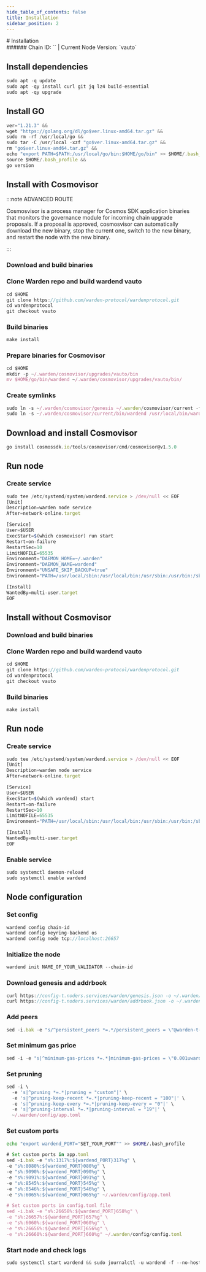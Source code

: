 ```yaml
---
hide_table_of_contents: false
title: Installation
sidebar_position: 2
---
```


<div class="h1-with-icon icon-warden">
# Installation
</div>
###### Chain ID: `` | Current Node Version: `vauto`

## Install dependencies

```js
sudo apt -q update
sudo apt -qy install curl git jq lz4 build-essential
sudo apt -qy upgrade
```

## Install GO
```js
ver="1.21.3" &&
wget "https://golang.org/dl/go$ver.linux-amd64.tar.gz" &&
sudo rm -rf /usr/local/go &&
sudo tar -C /usr/local -xzf "go$ver.linux-amd64.tar.gz" &&
rm "go$ver.linux-amd64.tar.gz" &&
echo "export PATH=$PATH:/usr/local/go/bin:$HOME/go/bin" >> $HOME/.bash_profile &&
source $HOME/.bash_profile &&
go version
```

## Install with Cosmovisor
:::note ADVANCED ROUTE

Cosmosvisor is a process manager for Cosmos SDK application binaries that monitors the governance module for incoming chain upgrade proposals. If a proposal is approved, cosmosvisor can automatically download the new binary, stop the current one, switch to the new binary, and restart the node with the new binary.

:::
### Download and build binaries
### Clone Warden repo and build wardend vauto
```js
cd $HOME
git clone https://github.com/warden-protocol/wardenprotocol.git
cd wardenprotocol
git checkout vauto
```

### Build binaries
```js
make install
```
### Prepare binaries for Cosmovisor
```js
cd $HOME
mkdir -p ~/.warden/cosmovisor/upgrades/vauto/bin
mv $HOME/go/bin/wardend ~/.warden/cosmovisor/upgrades/vauto/bin/
```

### Create symlinks
```js
sudo ln -s ~/.warden/cosmovisor/genesis ~/.warden/cosmovisor/current -f
sudo ln -s ~/.warden/cosmovisor/current/bin/wardend /usr/local/bin/wardend -f
```

## Download and install Cosmovisor
```js
go install cosmossdk.io/tools/cosmovisor/cmd/cosmovisor@v1.5.0
```

## Run node
### Create service
```js
sudo tee /etc/systemd/system/wardend.service > /dev/null << EOF
[Unit]
Description=warden node service
After=network-online.target

[Service]
User=$USER
ExecStart=$(which cosmovisor) run start
Restart=on-failure
RestartSec=10
LimitNOFILE=65535
Environment="DAEMON_HOME=~/.warden"
Environment="DAEMON_NAME=wardend"
Environment="UNSAFE_SKIP_BACKUP=true"
Environment="PATH=/usr/local/sbin:/usr/local/bin:/usr/sbin:/usr/bin:/sbin:/bin:/usr/games:/usr/local/games:/snap/bin:~/.warden/cosmovisor/current/bin"

[Install]
WantedBy=multi-user.target
EOF
```

## Install without Cosmovisor

### Download and build binaries
### Clone Warden repo and build wardend vauto
```js
cd $HOME
git clone https://github.com/warden-protocol/wardenprotocol.git
cd wardenprotocol
git checkout vauto
```

### Build binaries
```js
make install
```

## Run node
### Create service
```js
sudo tee /etc/systemd/system/wardend.service > /dev/null << EOF
[Unit]
Description=warden node service
After=network-online.target

[Service]
User=$USER
ExecStart=$(which wardend) start
Restart=on-failure
RestartSec=10
LimitNOFILE=65535
Environment="PATH=/usr/local/sbin:/usr/local/bin:/usr/sbin:/usr/bin:/sbin:/bin:/usr/games:/usr/local/games:/snap/bin"

[Install]
WantedBy=multi-user.target
EOF
```

### Enable service
```js
sudo systemctl daemon-reload
sudo systemctl enable wardend
```

## Node configuration
### Set config
```js
wardend config chain-id 
wardend config keyring-backend os
wardend config node tcp://localhost:26657
```

### Initialize the node
```js
wardend init NAME_OF_YOUR_VALIDATOR --chain-id 
```

### Download genesis and addrbook
```js
curl https://config-t.noders.services/warden/genesis.json -o ~/.warden/config/genesis.json
curl https://config-t.noders.services/warden/addrbook.json -o ~/.warden/config/addrbook.json
```
### Add peers
```js
sed -i.bak -e "s/^persistent_peers *=.*/persistent_peers = \"@warden-t-rpc.noders.services:\"/" ~/.warden/config/config.toml
```

### Set minimum gas price
```js
sed -i -e "s|^minimum-gas-prices *=.*|minimum-gas-prices = \"0.001uward\"|" ~/.warden/config/app.toml
```
### Set pruning
```js
sed -i \
  -e 's|^pruning *=.*|pruning = "custom"|' \
  -e 's|^pruning-keep-recent *=.*|pruning-keep-recent = "100"|' \
  -e 's|^pruning-keep-every *=.*|pruning-keep-every = "0"|' \
  -e 's|^pruning-interval *=.*|pruning-interval = "19"|' \
  ~/.warden/config/app.toml
```

### Set custom ports

```bash
echo "export wardend_PORT="SET_YOUR_PORT"" >> $HOME/.bash_profile
```

```js
# Set custom ports in app.toml
sed -i.bak -e "s%:1317%:${wardend_PORT}317%g" \
-e "s%:8080%:${wardend_PORT}080%g" \
-e "s%:9090%:${wardend_PORT}090%g" \
-e "s%:9091%:${wardend_PORT}091%g" \
-e "s%:8545%:${wardend_PORT}545%g" \
-e "s%:8546%:${wardend_PORT}546%g" \
-e "s%:6065%:${wardend_PORT}065%g" ~/.warden/config/app.toml

# Set custom ports in config.toml file
sed -i.bak -e "s%:26658%:${wardend_PORT}658%g" \
-e "s%:26657%:${wardend_PORT}657%g" \
-e "s%:6060%:${wardend_PORT}060%g" \
-e "s%:26656%:${wardend_PORT}656%g" \
-e "s%:26660%:${wardend_PORT}660%g" ~/.warden/config/config.toml
```

### Start node and check logs
```js
sudo systemctl start wardend && sudo journalctl -u wardend -f --no-hostname -o cat
```
